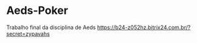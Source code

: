 # Aeds-Poker
Trabalho final da disciplina de Aeds 
https://b24-z052hz.bitrix24.com.br/?secret=zypavahs
